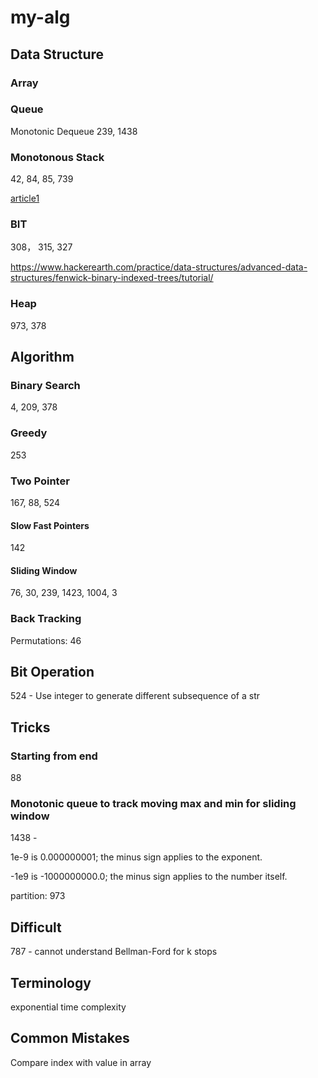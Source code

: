 # my-alg

## Data Structure

### Array

### Queue
Monotonic Dequeue
239, 1438

### Monotonous Stack
42, 84, 85, 739

[article1](https://github.com/labuladong/fucking-algorithm/blob/master/%E6%95%B0%E6%8D%AE%E7%BB%93%E6%9E%84%E7%B3%BB%E5%88%97/%E5%8D%95%E8%B0%83%E6%A0%88.md)


### BIT
308， 315, 327

https://www.hackerearth.com/practice/data-structures/advanced-data-structures/fenwick-binary-indexed-trees/tutorial/


### Heap
973, 378


## Algorithm

### Binary Search

4, 209, 378

### Greedy

253

### Two Pointer

167, 88, 524

#### Slow Fast Pointers
142

#### Sliding Window
76, 30, 239, 1423, 1004, 3

### Back Tracking

Permutations: 46


## Bit Operation

524 - Use integer to generate different subsequence of a str 


## Tricks
### Starting from end
88
### Monotonic queue to track moving max and min for sliding window
1438 - 

1e-9 is 0.000000001; the minus sign applies to the exponent.

-1e9 is -1000000000.0; the minus sign applies to the number itself.

partition: 973


## Difficult
787 - cannot understand Bellman-Ford for k stops


## Terminology
exponential time complexity

## Common Mistakes
Compare index with value in array